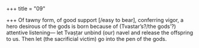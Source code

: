+++
title = "09"

+++
Of tawny form, of good support [/easy to bear], conferring vigor, a  hero desirous of the gods is born because of (Tvastar’s?/the gods’?)
attentive listening—
let Tvaṣṭar unbind (our) navel and release the offspring to us. Then let  (the sacrificial victim) go into the pen of the gods.